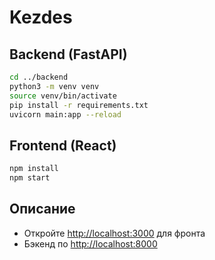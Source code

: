 # Kezdes

## Backend (FastAPI)
```sh
cd ../backend
python3 -m venv venv
source venv/bin/activate
pip install -r requirements.txt
uvicorn main:app --reload
```

## Frontend (React)
```sh
npm install
npm start
```

## Описание
- Откройте [http://localhost:3000](http://localhost:3000) для фронта
- Бэкенд по [http://localhost:8000](http://localhost:8000) 